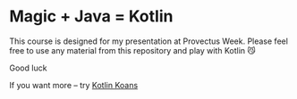 # Magic + Java = Kotlin

This course is designed for my presentation at Provectus Week.
Please feel free to use any material from this repository and play with Kotlin :smirk_cat:

Good luck

If you want more – try [Kotlin Koans](https://play.kotlinlang.org/koans/overview)
